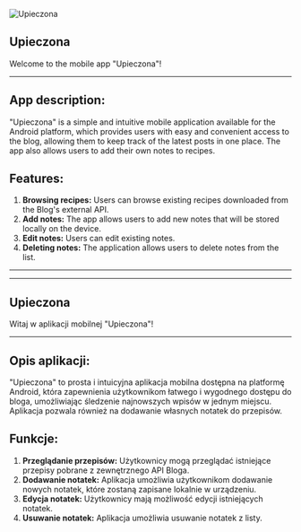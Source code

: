 ![Upieczona](https://github.com/mpindera/Upieczona/assets/107795584/fe996911-7660-4fa3-bc7a-12df7d6f0cda)

## Upieczona

Welcome to the mobile app "Upieczona"!

---

## App description:

"Upieczona" is a simple and intuitive mobile application available for the Android platform, 
which provides users with easy and convenient access to the blog, allowing them to keep track of the latest posts in one place.
The app also allows users to add their own notes to recipes.

## Features:

1. **Browsing recipes:** Users can browse existing recipes downloaded from the Blog's external API.
2. **Add notes:** The app allows users to add new notes that will be stored locally on the device.
3. **Edit notes:** Users can edit existing notes.
4. **Deleting notes:** The application allows users to delete notes from the list.


---
---


## Upieczona

Witaj w aplikacji mobilnej "Upieczona"!

---

## Opis aplikacji:

"Upieczona" to prosta i intuicyjna aplikacja mobilna dostępna na platformę Android, 
która zapewnienia użytkownikom łatwego i wygodnego dostępu do bloga, umożliwiając śledzenie najnowszych wpisów w jednym miejscu.
Aplikacja pozwala również na dodawanie własnych notatek do przepisów.

## Funkcje:

1. **Przeglądanie przepisów:** Użytkownicy mogą przeglądać istniejące przepisy pobrane z zewnętrznego API Bloga.
2. **Dodawanie notatek:** Aplikacja umożliwia użytkownikom dodawanie nowych notatek, które zostaną zapisane lokalnie w urządzeniu.
3. **Edycja notatek:** Użytkownicy mają możliwość edycji istniejących notatek.
4. **Usuwanie notatek:** Aplikacja umożliwia usuwanie notatek z listy.


